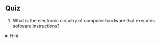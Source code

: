 ## Quiz

1. What is the electronic circuitry of computer hardware that executes software instructions?
<details><summary>Hint</summary>
<p> CPU

2. Which of these is a programming language? Rebecca, Leah, Julia, Cassandra 

<details><summary>ANSWERS</summary>
<p>

1. Central Processing Unit
2. Julia - the Ju in Jupyter! (and Python and R)
3. 
```python
print("hello world!")
```

</p>
</details>


How to use GitHub tutorial no coding necessary 



Let's get into some more terms that will help us! 


Diagram of Jupyter pieces
JupyterHub
JupyterBook

Aria
Lumino
